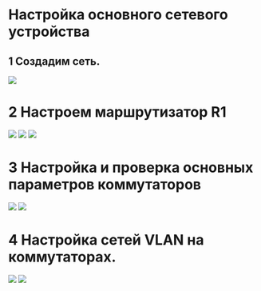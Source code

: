 # Настройка основного сетевого устройства
## 1 Создадим сеть.
![](https://github.com/iGORnetwork/Switch_Security_Configuration/blob/main/image/Screenshot_1.png)
# 2 Настроем маршрутизатор R1
![](https://github.com/iGORnetwork/Switch_Security_Configuration/blob/main/image/Screenshot_2.png)
![](https://github.com/iGORnetwork/Switch_Security_Configuration/blob/main/image/Screenshot_3.png)
![](https://github.com/iGORnetwork/Switch_Security_Configuration/blob/main/image/Screenshot_4.png)

# 3 Настройка и проверка основных параметров коммутаторов
![](https://github.com/iGORnetwork/Switch_Security_Configuration/blob/main/image/Screenshot_5.png)
![](https://github.com/iGORnetwork/Switch_Security_Configuration/blob/main/image/Screenshot_6.png)

# 4 Настройка сетей VLAN на коммутаторах.
![](https://github.com/iGORnetwork/Switch_Security_Configuration/blob/main/image/Screenshot_7.png)
![](https://github.com/iGORnetwork/Switch_Security_Configuration/blob/main/image/Screenshot_8.png)


